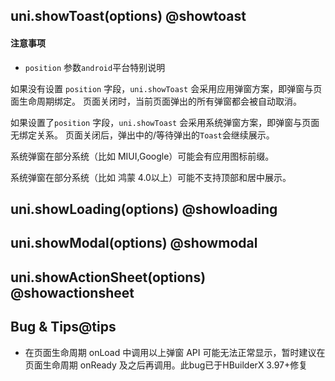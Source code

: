 ## uni.showToast(options) @showtoast

<!-- UTSAPIJSON.showToast.description -->

<!-- UTSAPIJSON.showToast.param -->

<!-- UTSAPIJSON.showToast.returnValue -->

<!-- UTSAPIJSON.showToast.example -->

<!-- UTSAPIJSON.showToast.compatibility -->

<!-- UTSAPIJSON.showToast.tutorial -->

#### 注意事项 ####

+ `position` 参数`android`平台特别说明

如果没有设置 `position` 字段，`uni.showToast` 会采用应用弹窗方案，即弹窗与页面生命周期绑定。 页面关闭时，当前页面弹出的所有弹窗都会被自动取消。

如果设置了`position` 字段，`uni.showToast` 会采用系统弹窗方案，即弹窗与页面无绑定关系。 页面关闭后，弹出中的/等待弹出的`Toast`会继续展示。

系统弹窗在部分系统（比如 MIUI,Google）可能会有应用图标前缀。 

系统弹窗在部分系统（比如 鸿蒙 4.0以上）可能不支持顶部和居中展示。 



## uni.showLoading(options) @showloading

<!-- UTSAPIJSON.showLoading.description -->

<!-- UTSAPIJSON.showLoading.param -->

<!-- UTSAPIJSON.showLoading.returnValue -->

<!-- UTSAPIJSON.showLoading.example -->

<!-- UTSAPIJSON.showLoading.compatibility -->

<!-- UTSAPIJSON.showLoading.tutorial -->

## uni.showModal(options) @showmodal

<!-- UTSAPIJSON.showModal.description -->

<!-- UTSAPIJSON.showModal.param -->

<!-- UTSAPIJSON.showModal.returnValue -->

<!-- UTSAPIJSON.showModal.example -->

<!-- UTSAPIJSON.showModal.compatibility -->

<!-- UTSAPIJSON.showModal.tutorial -->

## uni.showActionSheet(options) @showactionsheet

<!-- UTSAPIJSON.showActionSheet.description -->

<!-- UTSAPIJSON.showActionSheet.param -->

<!-- UTSAPIJSON.showActionSheet.returnValue -->

<!-- UTSAPIJSON.showActionSheet.example -->

<!-- UTSAPIJSON.showActionSheet.compatibility -->

<!-- UTSAPIJSON.showActionSheet.tutorial -->

<!-- UTSAPIJSON.prompt.example -->

<!-- UTSAPIJSON.general_type.name -->

<!-- UTSAPIJSON.general_type.param -->

## Bug & Tips@tips
- 在页面生命周期 onLoad 中调用以上弹窗 API 可能无法正常显示，暂时建议在页面生命周期 onReady 及之后再调用。此bug已于HBuilderX 3.97+修复
